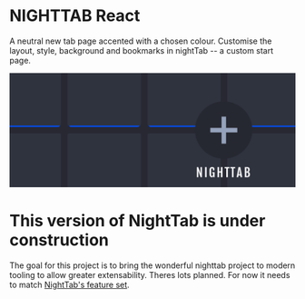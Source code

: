 # NIGHTTAB React
A neutral new tab page accented with a chosen colour. Customise the layout, style, background and bookmarks in nightTab -- a custom start page.

[![nightTab Demo](docs/assets/banner-1400-560.png)](https://zombiefox.github.io/nightTab/)

# This version of NightTab is under construction
The goal for this project is to bring the wonderful nighttab project to modern tooling to allow greater extensability. Theres lots planned. For now it needs to match [NightTab's feature set](https://github.com/zombieFox/nightTab).
